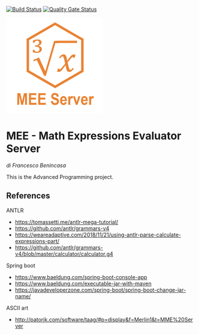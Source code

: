 [![Build Status](https://travis-ci.com/xcesco/ap-project.svg?token=uks2dvyxuPvhM6qBGZoB&branch=master)](https://travis-ci.com/xcesco/ap-project)
[![Quality Gate Status](https://sonarcloud.io/api/project_badges/measure?project=org.abubusoft%3Amee-server&metric=alert_status)](https://sonarcloud.io/dashboard?id=org.abubusoft%3Amee-server)

![logo](https://github.com/xcesco/ap-project/blob/master/assets/logo_256.png)

# MEE - Math Expressions Evaluator Server

_di Francesco Benincasa_

This is the Advanced Programming project.


## References
ANTLR
- https://tomassetti.me/antlr-mega-tutorial/
- https://github.com/antlr/grammars-v4
- https://weareadaptive.com/2018/11/21/using-antlr-parse-calculate-expressions-part/
- https://github.com/antlr/grammars-v4/blob/master/calculator/calculator.g4


Spring boot
- https://www.baeldung.com/spring-boot-console-app
- https://www.baeldung.com/executable-jar-with-maven
- https://javadeveloperzone.com/spring-boot/spring-boot-change-jar-name/

ASCII art
- http://patorjk.com/software/taag/#p=display&f=Merlin1&t=MME%20Server